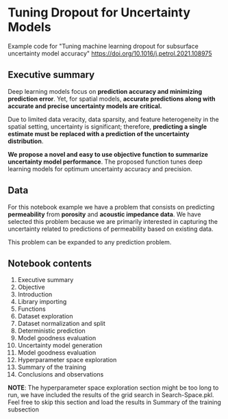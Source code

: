 # Tuning Dropout for Uncertainty Models
Example code for "Tuning machine learning dropout for subsurface uncertainty model accuracy" https://doi.org/10.1016/j.petrol.2021.108975

## Executive summary

Deep learning models focus on **prediction accuracy and minimizing prediction error**. Yet, for spatial models, **accurate predictions along with accurate and precise uncertainty models are critical.** 

Due to limited data veracity, data sparsity, and feature heterogeneity in the spatial setting, uncertainty is significant; therefore, **predicting a single estimate must be replaced with a prediction of the uncertainty distribution**.

**We propose a novel and easy to use objective function to summarize uncertainty model performance**.
The proposed function tunes deep learning models for optimum uncertainty accuracy and precision.

## Data

For this notebook example we have a problem that consists on predicting **permeability** from **porosity** and **acoustic impedance data**. We have selected this problem because we are primarily interested in capturing the uncertainty related to predictions of permeability based on existing data. 

This problem can be expanded to any prediction problem.

## Notebook contents

1. Executive summary
1. Objective
1. Introduction
1. Library importing
1. Functions
1. Dataset exploration
1. Dataset normalization and split
1. Deterministic prediction
  1. Model goodness evaluation
1. Uncertainty model generation
  1. Model goodness evaluation
1. Hyperparameter space exploration
  1. Summary of the training
1. Conclusions and observations

**NOTE**: The hyperparameter space exploration section might be too long to run, we have included the results of the grid search in Search-Space.pkl. Feel free to skip this section and load the results in Summary of the training subsection
